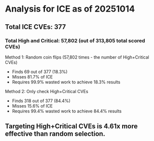 # Analysis for ICE as of 20251014

## Total ICE CVEs: 377
### Total High and Critical: 57,802 (out of 313,805 total scored CVEs)

Method 1: Random coin flips (57,802 times - the number of High+Critical CVEs)
  - Finds 69 out of 377 (18.3%)
  - Misses 81.7% of ICE
  - Requires 99.9% wasted work to achieve 18.3% results

Method 2: Only check High+Critical CVEs
  - Finds 318 out of 377 (84.4%)
  - Misses 15.6% of ICE
  - Requires 99.4% wasted work to achieve 84.4% results

## Targeting High+Critical CVEs is 4.61x more effective than random selection.
